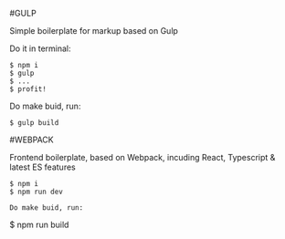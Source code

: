 #GULP

Simple boilerplate for markup based on Gulp

Do it in terminal:
```
$ npm i
$ gulp
$ ... 
$ profit!
```

Do make buid, run:
```
$ gulp build
```

#WEBPACK

Frontend boilerplate, based on Webpack, incuding React, Typescript & latest ES features

```
$ npm i
$ npm run dev 

Do make buid, run:
```
$ npm run build
```